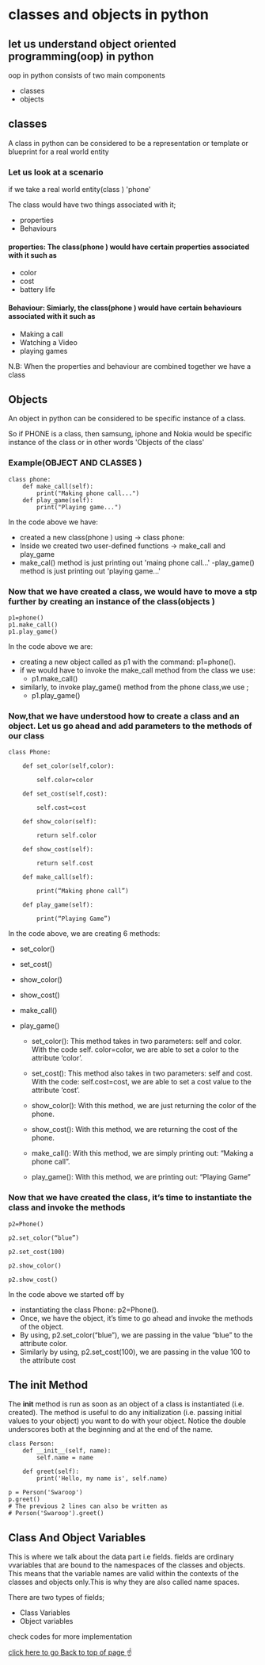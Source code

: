 # classes and objects in python

## let us understand object oriented programming(oop) in python

oop in python consists of two main components

- classes
- objects

## classes

A class in python can be considered to be a representation or template or blueprint for a real world entity

### Let us look at a scenario

if we take a real world entity(class ) 'phone'

The class would have two things associated with it;

- properties
- Behaviours

#### properties: The class(phone ) would have certain properties associated with it such as

- color
- cost
- battery life

#### Behaviour: Simiarly, the class(phone ) would have certain behaviours associated with it such as

- Making a call
- Watching a Video
- playing games

N.B: When the properties and behaviour are combined together we have a class



## Objects

An object in python can be considered to be specific instance of a class.

So if PHONE is a class, then samsung, iphone and Nokia would be specific instance of the class or in other words 'Objects of the class'

### Example(OBJECT AND CLASSES )

    class phone:
        def make_call(self):
            print("Making phone call...")
        def play_game(self):
            print("Playing game...")

In the code above we have:

- created a new class(phone ) using -> class phone:
- Inside we created two user-defined functions -> make_call and play_game
- make_cal() method is just printing out 'maing phone call...'
-play_game() method is just printing out 'playing game...'

### Now that we have created a class, we would have to move a stp further by creating an instance of the class(objects )

    p1=phone()
    p1.make_call()
    p1.play_game()

In the code above we are:

- creating a new object called as p1 with the command: p1=phone().
- if we would have to invoke the make_call method from the class we use:
  - p1.make_call()
- similarly, to invoke play_game() method from the phone class,we use ;
  - p1.play_game()

### Now,that we have understood how to create a class and an object. Let us go ahead and add parameters to the methods of our class

    class Phone:

        def set_color(self,color):

            self.color=color

        def set_cost(self,cost):

            self.cost=cost

        def show_color(self):

            return self.color

        def show_cost(self):

            return self.cost

        def make_call(self):

            print(“Making phone call”)

        def play_game(self):

            print(“Playing Game”)
In the code above, we are creating 6 methods:

- set_color()
- set_cost()
- show_color()
- show_cost()
- make_call()
- play_game()

  - set_color(): This method takes in two parameters: self and color. With the code self.
color=color, we are able to set a color to the attribute ‘color’.

  - set_cost(): This method also takes in two parameters: self and cost. With the code: self.cost=cost, we are able to set a cost value to the attribute ‘cost’.

  - show_color(): With this method, we are just returning the color of the phone.

  - show_cost(): With this method, we are returning the cost of the phone.

  - make_call(): With this method, we are simply printing out: “Making a phone call”.

  - play_game(): With this method, we are printing out: “Playing Game”

### Now that we have created the class, it’s time to instantiate the class and invoke the methods

    p2=Phone()

    p2.set_color(“blue”)

    p2.set_cost(100)

    p2.show_color()

    p2.show_cost()

In the code above we started off by

- instantiating the class Phone: p2=Phone().
- Once, we have the object, it’s time to go ahead and invoke the methods of the object.
- By using, p2.set_color(“blue”), we are passing in the value “blue” to the attribute color.
- Similarly by using, p2.set_cost(100), we are passing in the value 100 to the attribute cost

## The init Method

The __init__ method is run as soon as an object of a class is instantiated (i.e. created). The method is useful to do any initialization (i.e. passing initial values to your object) you want to do with your object. Notice the double underscores both at the beginning and at the end of the name.

    class Person:
        def __init__(self, name):
            self.name = name

        def greet(self):
            print('Hello, my name is', self.name)

    p = Person('Swaroop')
    p.greet()
    # The previous 2 lines can also be written as
    # Person('Swaroop').greet()


## Class And Object Variables
This is where we talk about the data part i.e fields. fields are ordinary vvariables that are bound to the namespaces of the classes and objects. This means that the variable names are valid within the contexts of the classes and objects only.This is why they are also called name spaces.

There are two types of fields;
- Class Variables
- Object variables

check codes for more implementation

[click here to go Back to top of page ](#classes-and-objects-in-python) :point_up:
 
